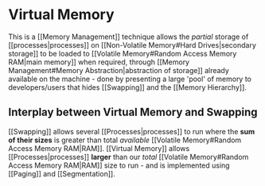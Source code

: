 # Virtual Memory

This is a [[Memory Management]] technique allows the *partial* storage of [[processes|processes]] on [[Non-Volatile Memory#Hard Drives|secondary storage]] to be loaded to [[Volatile Memory#Random Access Memory RAM|main memory]] when required, through [[Memory Management#Memory Abstraction|abstraction of storage]] already available on the machine - done by presenting a large 'pool' of memory to developers/users that hides [[Swapping]] and the [[Memory Hierarchy]].

## Interplay between Virtual Memory and Swapping

[[Swapping]] allows several [[Processes|processes]] to run where the **sum of their sizes** is greater than total *available* [[Volatile Memory#Random Access Memory RAM|RAM]]. [[Virtual Memory]] allows [[Processes|processes]] **larger** than our *total* [[Volatile Memory#Random Access Memory RAM|RAM]] size to run - and is implemented using [[Paging]] and [[Segmentation]].
